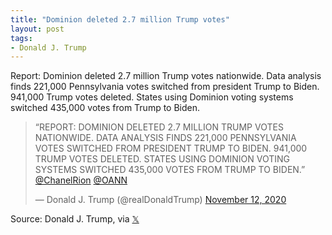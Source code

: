 ```yaml
---
title: "Dominion deleted 2.7 million Trump votes"
layout: post
tags:
- Donald J. Trump
---
```


Report: Dominion deleted 2.7 million Trump votes nationwide. Data analysis finds 221,000 Pennsylvania votes switched from president Trump to Biden. 941,000 Trump votes deleted. States using Dominion voting systems switched 435,000 votes from Trump to Biden.

<blockquote class="twitter-tweet"><p lang="en" dir="ltr">“REPORT: DOMINION DELETED 2.7 MILLION TRUMP VOTES NATIONWIDE. DATA ANALYSIS FINDS 221,000 PENNSYLVANIA VOTES SWITCHED FROM PRESIDENT TRUMP TO BIDEN. 941,000 TRUMP VOTES DELETED. STATES USING DOMINION VOTING SYSTEMS SWITCHED 435,000 VOTES FROM TRUMP TO BIDEN.” <a href="https://twitter.com/ChanelRion?ref_src=twsrc%5Etfw">@ChanelRion</a> <a href="https://twitter.com/OANN?ref_src=twsrc%5Etfw">@OANN</a></p>&mdash; Donald J. Trump (@realDonaldTrump) <a href="https://twitter.com/realDonaldTrump/status/1326926226888544256?ref_src=twsrc%5Etfw">November 12, 2020</a></blockquote> <script async src="https://platform.twitter.com/widgets.js" charset="utf-8"></script>

Source: Donald J. Trump, via [𝕏](https://x.com)
